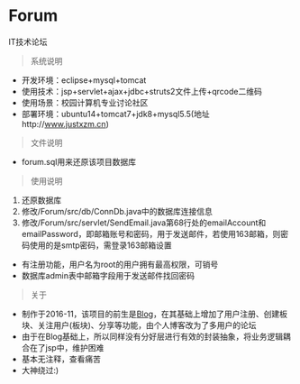 # Forum
IT技术论坛

>系统说明

* 开发环境：eclipse+mysql+tomcat
* 使用技术：jsp+servlet+ajax+jdbc+struts2文件上传+qrcode二维码
* 使用场景：校园计算机专业讨论社区
* 部署环境：ubuntu14+tomcat7+jdk8+mysql5.5(地址http://www.justxzm.cn)

> 文件说明	 

* forum.sql用来还原该项目数据库

> 使用说明

1. 还原数据库
2. 修改/Forum/src/db/ConnDb.java中的数据库连接信息
3. 修改/Forum/src/servlet/SendEmail.java第68行处的emailAccount和emailPassword，即邮箱账号和密码，用于发送邮件，若使用163邮箱，则密码使用的是smtp密码，需登录163邮箱设置

* 有注册功能，用户名为root的用户拥有最高权限，可销号
* 数据库admin表中邮箱字段用于发送邮件找回密码

>关于

* 制作于2016-11，该项目的前生是[Blog](https://github.com/justxzm/Blog)，在其基础上增加了用户注册、创建板块、关注用户(板块)、分享等功能，由个人博客改为了多用户的论坛
* 由于在Blog基础上，所以同样没有分好层进行有效的封装抽象，将业务逻辑耦合在了jsp中，维护困难
* 基本无注释，查看痛苦
* 大神绕过:)
